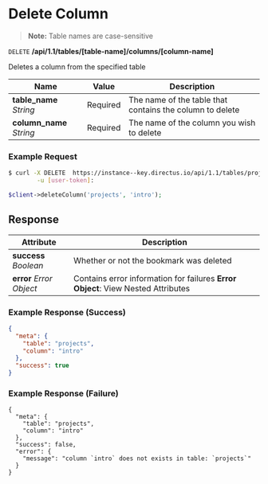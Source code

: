 # Delete Column

> **Note:** Table names are case-sensitive

<span class="request">`DELETE` **/api/1.1/tables/[table-name]/columns/[column-name]**</span>

<span class="description">Deletes a column from the specified table</span>

<span class="arguments">Name</span> | Value | Description
------------------ | ----- | -----------
**table_name** _String_             | <span class="required">Required</span>    | The name of the table that contains the column to delete
**column_name** _String_            | <span class="required">Required</span>    | The name of the column you wish to delete

### Example Request

```bash
$ curl -X DELETE  https://instance--key.directus.io/api/1.1/tables/projects/columns/intro \
        -u [user-token]:
```

```php
$client->deleteColumn('projects', 'intro');
```

## Response

<span class="attributes">Attribute</span> | Description
--------|------------
**success** _Boolean_ | Whether or not the bookmark was deleted
**error** _Error Object_ | Contains error information for failures <a class="object">**Error Object**: View Nested Attributes</a>

### Example Response (Success)

```json
{
  "meta": {
    "table": "projects",
    "column": "intro"
  },
  "success": true
}
```

### Example Response (Failure)

```
{
  "meta": {
    "table": "projects",
    "column": "intro"
  },
  "success": false,
  "error": {
    "message": "column `intro` does not exists in table: `projects`"
  }
}
```
